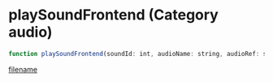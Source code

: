 # playSoundFrontend (Category audio)

```js
function playSoundFrontend(soundId: int, audioName: string, audioRef: string, p3: boolean): void
```

[filename](playSoundFrontend_m.md ':include')
